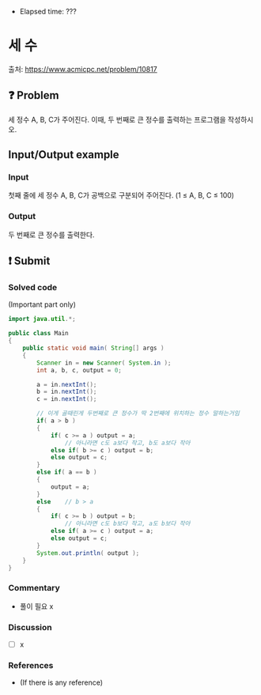 - Elapsed time: ???

# 세 수
출처: https://www.acmicpc.net/problem/10817

## :question: Problem
세 정수 A, B, C가 주어진다. 이때, 두 번째로 큰 정수를 출력하는 프로그램을 작성하시오. 

## Input/Output example
### Input
첫째 줄에 세 정수 A, B, C가 공백으로 구분되어 주어진다. (1 ≤ A, B, C ≤ 100)

### Output
두 번째로 큰 정수를 출력한다.

## :exclamation: Submit
### Solved code
(Important part only)
``` java
import java.util.*;

public class Main
{
	public static void main( String[] args )
	{
		Scanner in = new Scanner( System.in );
		int a, b, c, output = 0;

		a = in.nextInt();
		b = in.nextInt();
		c = in.nextInt();

		// 이게 골때린게 두번째로 큰 정수가 딱 2번째에 위치하는 정수 말하는거임
		if( a > b )
		{
			if( c >= a ) output = a;
				// 아니라면 c도 a보다 작고, b도 a보다 작아
			else if( b >= c ) output = b;
			else output = c;
		}
		else if( a == b )
		{
			output = a;
		}
		else    // b > a
		{
			if( c >= b ) output = b;
				// 아니라면 c도 b보다 작고, a도 b보다 작아
			else if( a >= c ) output = a;
			else output = c;
		}
		System.out.println( output );
	}
}

```

### Commentary
- 풀이 필요 x

### Discussion
- [ ] x

### References
- (If there is any reference)